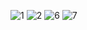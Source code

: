 ![1](https://github.com/anupamabhay/Sociio/assets/24754580/a9ec2fca-6c47-4dc5-98d3-abfc6bdb28ce)
![2](https://github.com/anupamabhay/Sociio/assets/24754580/405ef635-854d-4421-ae6c-794287f3c2bd)
![6](https://github.com/anupamabhay/Sociio/assets/24754580/b450c69c-f22a-4d33-b45c-52ee0f94a850)
![7](https://github.com/anupamabhay/Sociio/assets/24754580/e7dae474-1683-4cfa-ba1b-bdfc2830266c)
